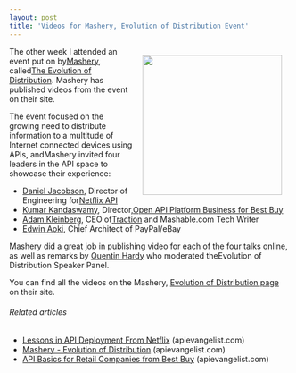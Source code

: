 ```yaml
---
layout: post
title: 'Videos for Mashery, Evolution of Distribution Event'
---
```

<a title="Evolution of Distribution" href="http://mashery.com/events/eod.html"><img style="padding: 15px;" src="http://kinlane-productions.s3.amazonaws.com/events/evolution-of-distribution/mashery-evolution-of-distribution-event-1.png" alt="" width="250" align="right" /></a>The other week I attended an event put on by<a title="Mashery" href="http://www.mashery.com/">Mashery</a>, called<a title="Evolution of Distribution" href="http://mashery.com/events/eod.html">The Evolution of Distribution</a>. Mashery has published videos from the event on their site.<p></p>
The event focused on the growing need to distribute information to a multitude of Internet connected devices using APIs, andMashery invited four leaders in the API space to showcase their experience:
<ul class="mainlist">
	<li><a title="Daniel Jacobsen" href="http://twitter.com/#!/daniel_jacobson">Daniel Jacobson</a>, Director of Engineering for<a title="Netflix API" href="http://developer.netflix.com/">Netflix API</a></li>
	<li><a title="Kumar Kandaswamy" href="http://twitter.com/#!/Kumar_K">Kumar Kandaswamy</a>, Director,<a title="Open API Platform Business for Best Buy" href="http://www.bbyopen.com/">Open API Platform Business for Best Buy</a></li>
	<li><a title="Adam Kleinberg" href="http://twitter.com/#!/adamkleinberg">Adam Kleinberg</a>, CEO of<a title="Traction" href="http://www.tractionco.com/">Traction</a> and Mashable.com Tech Writer</li>
	<li><a title="Edwin Aoki" href="http://twitter.com/#!/edwinaoki">Edwin Aoki</a>, Chief Architect of PayPal/eBay</li>
</ul>
Mashery did a great job in publishing video for each of the four talks online, as well as remarks by <a title="Quentin Hardy" href="http://twitter.com/#!/qhardy">Quentin Hardy</a> who moderated theEvolution of Distribution Speaker Panel.<p></p>
You can find all the videos on the Mashery, <a title="Evolution of Distribution" href="http://mashery.com/events/eod.html">Evolution of Distribution page</a> on their site.
<h6 class="zemanta-related-title" style="font-size: 1em;">Related articles</h6>
<ul class="zemanta-article-ul">
	<li class="zemanta-article-ul-li"><a href="http://blog.apievangelist.com/2011/06/10/lessons-in-api-deployment-from-netflix/">Lessons in API Deployment From Netflix</a> (apievangelist.com)</li>
	<li class="zemanta-article-ul-li"><a href="http://blog.apievangelist.com/2011/06/02/mashery-evolution-of-distribution/">Mashery - Evolution of Distribution</a> (apievangelist.com)</li>
	<li class="zemanta-article-ul-li"><a href="http://blog.apievangelist.com/2011/06/03/api-basics-for-retail-companies-from-best-buy/">API Basics for Retail Companies from Best Buy</a> (apievangelist.com)</li>
</ul>
